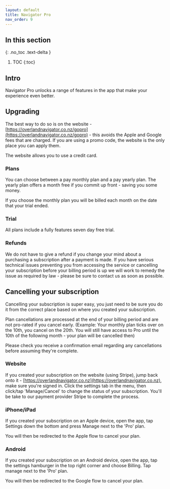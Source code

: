 ```yaml
---
layout: default
title: Navigator Pro
nav_order: 9
---
```


## In this section

{: .no_toc .text-delta }

1. TOC
{:toc}

## Intro

Navigator Pro unlocks a range of features in the app
that make your experience even better.

## Upgrading

The best way to do so is on the website - [https://overlandnavigator.co.nz/gopro](https://overlandnavigator.co.nz/gopro) - this avoids the Apple and Google fees
that are charged. If you are using a promo code, the website is the only place you can apply them.

The website allows you to use a credit card.

### Plans

You can choose between a pay monthly plan and a pay yearly plan. The yearly plan offers a month free if you commit up
front - saving you some money.

If you choose the monthly plan you will be billed each month on the date that your trial ended.

### Trial

All plans include a fully features seven day free trial.

### Refunds

We do not have to give a refund if you change your mind about a purchasing a subscription after a payment is made. 
If you have serious technical issues preventing you from accessing the service or cancelling your subscription before 
your billing period is up we will work to remedy the issue as required by law - please be sure to contact us
as soon as possible.

## Cancelling your subscription

Cancelling your subscription is super easy, you just need to be sure you do it from the correct place based on 
where you created your subscription.

Plan cancellations are processed at the end of your billing period and are not pro-rated if you cancel early.
(Example: Your monthly plan ticks over on the 10th, you cancel on the 20th. You will still have access to Pro until the 
10th of the following month - your plan will be cancelled then)

Please check you receive a confirmation email regarding any cancellations before assuming they're complete. 

### Website

If you created your subscription on the website (using Stripe), jump back onto it - [https://overlandnavigator.co.nz](https://overlandnavigator.co.nz), make sure you're
signed in. Click the settings tab in the menu, then click/tap 'Manage/Cancel'
to change the status of your subscription. You'll be take to our payment provider Stripe to complete the process.

### iPhone/iPad

If you created your subscription on an Apple device, open the app, tap Settings down the bottom
and press Manage next to the 'Pro' plan.

You will then be redirected to the Apple flow to cancel your plan.

### Android

If you created your subscription on an Android device, open the app, tap the settings hamburger in the top
right corner and choose Billing. Tap manage next to the 'Pro' plan.

You will then be redirected to the Google flow to cancel your plan.

